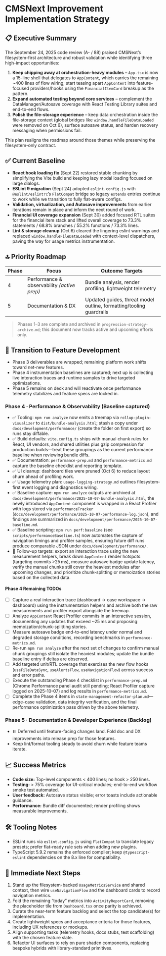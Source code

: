 # CMSNext Improvement Implementation Strategy

## 📋 Executive Summary
The September 24, 2025 code review (A- / 88) praised CMSNext’s filesystem-first architecture and robust validation while identifying three high-impact opportunities:

1. **Keep chipping away at orchestration-heavy modules** – `App.tsx` is now a 15-line shell that delegates to `AppContent`, which carries the remaining ~400 lines of flow wiring; start teasing apart `AppContent` into feature-focused providers/hooks using the `FinancialItemCard` breakup as the pattern.
2. **Expand automated testing beyond core services** – complement the DataManager/Autosave coverage with React Testing Library suites and end-to-end flows.
3. **Polish the file-storage experience** – keep data orchestration inside the file-storage context (global bridges like `window.handleFileDataLoaded` were removed on Oct 6), surface autosave status, and harden recovery messaging when permissions fail.

This plan realigns the roadmap around those themes while preserving the filesystem-only contract.

## ✅ Current Baseline
- **React hook loading fix** (Sept 22) restored stable chunking by simplifying the Vite build and keeping lazy modal loading focused on large dialogs.
- **ESLint 9 migration** (Sept 24) adopted `eslint.config.js` with `@eslint/eslintrc`’s `FlatCompat` bridge so legacy `extends` entries continue to work while we transition to fully flat-aware configs.
- **Validation, virtualization, and Autosave improvements** from earlier iterations remain in place and inform the next round of work.
- **Financial UI coverage expansion** (Sept 30) added focused RTL suites for the financial item stack and lifted overall coverage to 73.3% statements / 68.8% branches / 55.2% functions / 73.3% lines.
- **Lint & storage cleanup** (Oct 6) cleared the lingering eslint warnings and replaced `window.handleFileDataLoaded` with context-level dispatchers, paving the way for usage metrics instrumentation.

## 🔝 Priority Roadmap
| Phase | Focus | Outcome Targets |
|-------|-------|-----------------|
| 4 | Performance & observability *(active prep)* | Bundle analysis, render profiling, lightweight telemetry |
| 5 | Documentation & DX | Updated guides, threat model outline, formatting/tooling guardrails |

> Phases 1–3 are complete and archived in `progression-strategy-archive.md`; this document now tracks active and upcoming efforts only.

## 🔄 Transition to Feature Development
- Phase 3 deliverables are wrapped; remaining platform work shifts toward net-new features.
- Phase 4 instrumentation baselines are captured; next up is collecting live interaction traces and runtime samples to drive targeted optimizations.
- Phase 5 remains on deck and will reactivate once performance telemetry stabilizes and feature specs are locked in.

### Phase 4 · Performance & Observability (Baseline captured)
- ✅ Tooling: `npm run analyze` now emits a treemap via `rollup-plugin-visualizer` to `dist/bundle-analysis.html`; stash a copy under `docs/development/performance/` (create the folder on first export) so runs stay diffable.
- ✅ Build defaults: `vite.config.ts` ships with manual chunk rules for React, UI vendors, and shared utilities plus gzip compression for production builds—treat these groupings as the current performance baseline when reviewing bundle diffs.
- ✅ Documentation: `performance-prep.md` and `performance-metrics.md` capture the baseline checklist and reporting template.
- ✅ UI cleanup: dashboard tiles were pruned (Oct 6) to reduce layout churn ahead of profiling work.
- ✅ Usage telemetry plan: `usage-logging-strategy.md` outlines filesystem-first event logging and diagnostics wiring.
- ✅ Baseline capture: `npm run analyze` outputs are archived at `docs/development/performance/2025-10-07-bundle-analysis.html`, the newly introduced `AppContent` component is wrapped in a React Profiler with logs stored via `performanceTracker` (`docs/development/performance/2025-10-07-performance-log.json`), and findings are summarized in `docs/development/performance/2025-10-07-baseline.md`.
- ✅ Baseline scripting: `npm run perf:baseline` (see `scripts/performanceBaseline.ts`) now automates the capture of navigation timings and profiler samples, ensuring future diff runs produce comparable JSON under `docs/development/performance/`.
- 📌 Follow-up targets: export an interaction trace using the new measurement helpers, break down `AppContent` render hotspots (targeting commits >25 ms), measure autosave badge update latency, verify the manual chunks still cover the heaviest modules after upcoming changes, and prioritize chunk-splitting or memoization stories based on the collected data.

#### Phase 4 Remaining TODOs

- [ ] Capture a real interaction trace (dashboard → case workspace → dashboard) using the instrumentation helpers and archive both the raw measurements and profiler export alongside the treemap.
- [ ] Analyze `AppContent` React Profiler commits in an interactive session, documenting any updates that exceed ~25 ms and proposing memoization/chunk-splitting stories.
- [ ] Measure autosave badge end-to-end latency under normal and degraded storage conditions, recording benchmarks in `performance-metrics.md`.
- [ ] Re-run `npm run analyze` after the next set of changes to confirm manual chunk groupings still isolate the heaviest modules; update the bundle baseline entry if deltas are observed.
- [ ] Add targeted unit/RTL coverage that exercises the new flow hooks (`useFileDataSync`, `useAlertsFlow`, `useNavigationFlow`) across success and error paths.
- [ ] Execute the outstanding Phase 4 checklist in `performance-prep.md` (Chrome Performance panel audit still pending; React Profiler capture logged on 2025-10-07) and log results in `performance-metrics.md`.
- [ ] Complete the Phase 4 items in `state-management-refactor-plan.md`—edge-case validation, data integrity verification, and the final performance optimization pass driven by the above telemetry.

### Phase 5 · Documentation & Developer Experience (Backlog)
- ⏸️ Deferred until feature-facing changes land. Fold doc and DX improvements into release prep for those features.
- Keep lint/format tooling steady to avoid churn while feature teams iterate.

## 📈 Success Metrics
- **Code size:** Top-level components < 400 lines; no hook > 250 lines.
- **Testing:** > 75% coverage for UI-critical modules; end-to-end workflow smoke test automated.
- **User feedback:** Autosave status visible; error toasts include actionable guidance.
- **Performance:** Bundle diff documented; render profiling shows measurable improvements.

## 🛠 Tooling Notes
- ESLint runs via `eslint.config.js` using `FlatCompat` to translate legacy presets; prefer flat-ready rule sets when adding new plugins.
- TypeScript 5.9.2 remains the enforced compiler; keep `@typescript-eslint` dependencies on the 8.x line for compatibility.

## 🚀 Immediate Next Steps
1. Stand up the filesystem-backed `UsageMetricsService` and shared context, then wire `useNavigationFlow` and the dashboard cards to record navigation metrics.
2. Fold the remaining “today” metrics into `ActivityReportCard`, removing the placeholder tile from `Dashboard.tsx` once parity is achieved.
3. Curate the near-term feature backlog and select the top candidate(s) for implementation.
4. Create lightweight specs and acceptance criteria for those features, including UX references or mockups.
5. Align supporting tasks (telemetry hooks, docs stubs, test scaffolding) with the chosen feature slate.
6. Refactor UI surfaces to rely on pure shadcn components, replacing bespoke hybrids with library-standard primitives.